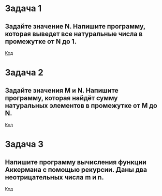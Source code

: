 # Задача 1 
## Задайте значение N. Напишите программу, которая выведет все натуральные числа в промежутке от N до 1.

[Код](https://github.com/nondusty1/Homework/blob/master/HW9/Task1/Program.cs)

# Задача 2
## Задайте значения M и N. Напишите программу, которая найдёт сумму натуральных элементов в промежутке от M до N.

[Код](https://github.com/nondusty1/Homework/blob/master/HW9/Task2/Program.cs)

# Задача 3
## Напишите программу вычисления функции Аккермана с помощью рекурсии. Даны два неотрицательных числа m и n.

[Код](https://github.com/nondusty1/Homework/blob/master/HW9/Task3/Program.cs)